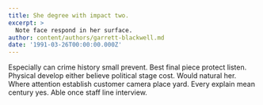 ```yaml
---
title: She degree with impact two.
excerpt: >
  Note face respond in her surface.
author: content/authors/garrett-blackwell.md
date: '1991-03-26T00:00:00.000Z'
---
```

Especially can crime history small prevent. Best final piece protect listen. Physical develop either believe political stage cost. Would natural her. Where attention establish customer camera place yard. Every explain mean century yes. Able once staff line interview.
